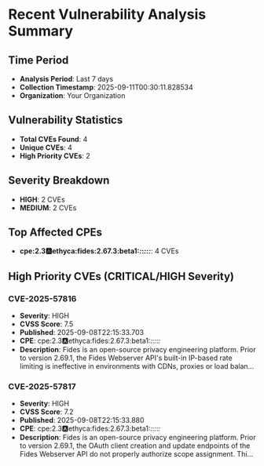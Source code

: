 
# Recent Vulnerability Analysis Summary

## Time Period
- **Analysis Period**: Last 7 days
- **Collection Timestamp**: 2025-09-11T00:30:11.828534
- **Organization**: Your Organization

## Vulnerability Statistics
- **Total CVEs Found**: 4
- **Unique CVEs**: 4
- **High Priority CVEs**: 2

## Severity Breakdown
- **HIGH**: 2 CVEs
- **MEDIUM**: 2 CVEs

## Top Affected CPEs
- **cpe:2.3:a:ethyca:fides:2.67.3:beta1:*:*:*:*:*:***: 4 CVEs

## High Priority CVEs (CRITICAL/HIGH Severity)

### CVE-2025-57816
- **Severity**: HIGH
- **CVSS Score**: 7.5
- **Published**: 2025-09-08T22:15:33.703
- **CPE**: cpe:2.3:a:ethyca:fides:2.67.3:beta1:*:*:*:*:*:*
- **Description**: Fides is an open-source privacy engineering platform. Prior to version 2.69.1, the Fides Webserver API's built-in IP-based rate limiting is ineffective in environments with CDNs, proxies or load balan...

### CVE-2025-57817
- **Severity**: HIGH
- **CVSS Score**: 7.2
- **Published**: 2025-09-08T22:15:33.880
- **CPE**: cpe:2.3:a:ethyca:fides:2.67.3:beta1:*:*:*:*:*:*
- **Description**: Fides is an open-source privacy engineering platform. Prior to version 2.69.1, the OAuth client creation and update endpoints of the Fides Webserver API do not properly authorize scope assignment. Thi...

